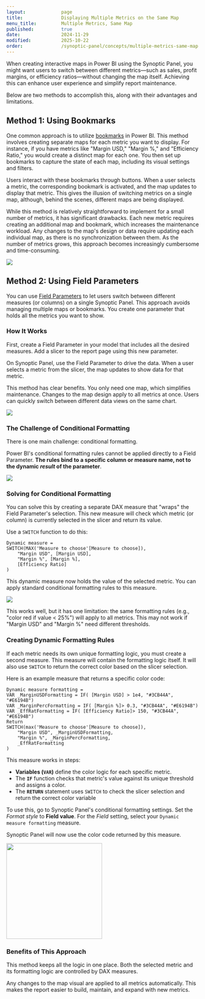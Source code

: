 ```yaml
---
layout:             page
title:              Displaying Multiple Metrics on the Same Map
menu_title:         Multiple Metrics, Same Map
published:          true
date:               2024-11-29
modified:           2025-10-22
order:              /synoptic-panel/concepts/multiple-metrics-same-map
---
```


When creating interactive maps in Power BI using the Synoptic Panel, you might want users to switch between different metrics—such as sales, profit margins, or efficiency ratios—without changing the map itself. Achieving this can enhance user experience and simplify report maintenance. 

Below are two methods to accomplish this, along with their advantages and limitations.

## Method 1: Using Bookmarks

One common approach is to utilize [bookmarks](https://learn.microsoft.com/en-us/power-bi/create-reports/desktop-bookmarks?tabs=powerbi-desktop) in Power BI. This method involves creating separate maps for each metric you want to display. For instance, if you have metrics like "Margin USD," "Margin %," and "Efficiency Ratio," you would create a distinct map for each one. You then set up bookmarks to capture the state of each map, including its visual settings and filters.

Users interact with these bookmarks through buttons. When a user selects a metric, the corresponding bookmark is activated, and the map updates to display that metric. This gives the illusion of switching metrics on a single map, although, behind the scenes, different maps are being displayed.

While this method is relatively straightforward to implement for a small number of metrics, it has significant drawbacks. Each new metric requires creating an additional map and bookmark, which increases the maintenance workload. Any changes to the map's design or data require updating each individual map, as there is no synchronization between them. As the number of metrics grows, this approach becomes increasingly cumbersome and time-consuming.

<img src="images/bookmarks.png">

## Method 2: Using Field Parameters

You can use [Field Parameters](https://learn.microsoft.com/en-us/power-bi/create-reports/power-bi-field-parameters) to let users switch between different measures (or columns) on a single Synoptic Panel. This approach avoids managing multiple maps or bookmarks. You create one parameter that holds all the metrics you want to show.

### How It Works

First, create a Field Parameter in your model that includes all the desired measures. Add a slicer to the report page using this new parameter.

On Synoptic Panel, use the Field Parameter to drive the data. When a user selects a metric from the slicer, the map updates to show data for that metric.

This method has clear benefits. You only need one map, which simplifies maintenance. Changes to the map design apply to all metrics at once. Users can quickly switch between different data views on the same chart.

<img src="images/field-parameter.png">

### The Challenge of Conditional Formatting

There is one main challenge: conditional formatting.

Power BI's conditional formatting rules cannot be applied directly to a Field Parameter. **The rules bind to a specific column or measure name, not to the dynamic *result* of the parameter**.

<img src="images/measure-header-formatting.png">

### Solving for Conditional Formatting

You can solve this by creating a separate DAX measure that "wraps" the Field Parameter's selection. This new measure will check which metric (or column) is currently selected in the slicer and return its value.

Use a `SWITCH` function to do this:

```dax
Dynamic measure = 
SWITCH(MAX('Measure to choose'[Measure to choose]),
    "Margin USD", [Margin USD],
    "Margin %", [Margin %],
    [Efficiency Ratio]
)
```

This dynamic measure now holds the value of the selected metric. You can apply standard conditional formatting rules to this measure.

<img src="images/field-parameter-rules.png">

This works well, but it has one limitation: the same formatting rules (e.g., "color red if value < 25%") will apply to all metrics. This may not work if "Margin USD" and "Margin %" need different thresholds.

### Creating Dynamic Formatting Rules

If each metric needs its own unique formatting logic, you must create a second measure. This measure will contain the formatting logic itself. It will also use `SWITCH` to return the correct color based on the slicer selection.

Here is an example measure that returns a specific color code:

```dax
Dynamic measure formatting = 
VAR _MarginUSDFormatting = IF( [Margin USD] > 1e4, "#3CB44A", "#E6194B")
VAR _MarginPercFormatting = IF( [Margin %]> 0.3, "#3CB44A", "#E6194B")
VAR _EffRatFormatting = IF( [Efficiency Ratio]> 150, "#3CB44A", "#E6194B")
Return
SWITCH(max('Measure to choose'[Measure to choose]),
    "Margin USD", _MarginUSDFormatting,
    "Margin %", _MarginPercFormatting,
    _EffRatFormatting
)
```

This measure works in steps:

- **Variables (`VAR`)** define the color logic for each specific metric.
- The **`IF`** function checks that metric's value against its unique threshold and assigns a color.
- The **`RETURN`** statement uses `SWITCH` to check the slicer selection and return the correct color variable

To use this, go to Synoptic Panel's conditional formatting settings. Set the *Format style* to **Field value**. For the *Field* setting, select your `Dynamic measure formatting` measure.

Synoptic Panel will now use the color code returned by this measure.

<img src="images/field-parameter-measure-choose.png" width="250">

### Benefits of This Approach

This method keeps all the logic in one place. Both the selected metric and its formatting logic are controlled by DAX measures.

Any changes to the map visual are applied to all metrics automatically. This makes the report easier to build, maintain, and expand with new metrics.
